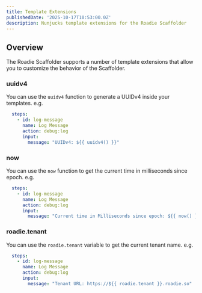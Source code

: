```yaml
---
title: Template Extensions
publishedDate: '2025-10-17T10:53:00.0Z'
description: Nunjucks template extensions for the Roadie Scaffolder
---
```


## Overview

The Roadie Scaffolder supports a number of template extensions that allow you to customize the behavior of the Scaffolder.

### uuidv4

You can use the `uuidv4` function to generate a UUIDv4 inside your templates. e.g.

```yaml
  steps:
    - id: log-message
      name: Log Message
      action: debug:log
      input:
        message: "UUIDv4: ${{ uuidv4() }}"
```

### now

You can use the `now` function to get the current time in milliseconds since epoch. e.g.

```yaml
  steps:
    - id: log-message
      name: Log Message
      action: debug:log
      input:
        message: "Current time in Milliseconds since epoch: ${{ now() }}"
```

### roadie.tenant

You can use the `roadie.tenant` variable to get the current tenant name. e.g.

```yaml
  steps:
    - id: log-message
      name: Log Message
      action: debug:log
      input:
        message: "Tenant URL: https://${{ roadie.tenant }}.roadie.so"
```
